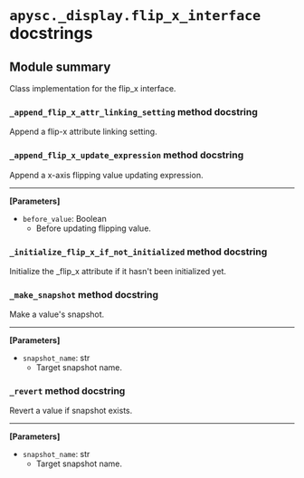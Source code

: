 # `apysc._display.flip_x_interface` docstrings

## Module summary

Class implementation for the flip_x interface.

### `_append_flip_x_attr_linking_setting` method docstring

Append a flip-x attribute linking setting.

### `_append_flip_x_update_expression` method docstring

Append a x-axis flipping value updating expression.<hr>

**[Parameters]**

- `before_value`: Boolean
  - Before updating flipping value.

### `_initialize_flip_x_if_not_initialized` method docstring

Initialize the _flip_x attribute if it hasn't been initialized yet.

### `_make_snapshot` method docstring

Make a value's snapshot.<hr>

**[Parameters]**

- `snapshot_name`: str
  - Target snapshot name.

### `_revert` method docstring

Revert a value if snapshot exists.<hr>

**[Parameters]**

- `snapshot_name`: str
  - Target snapshot name.